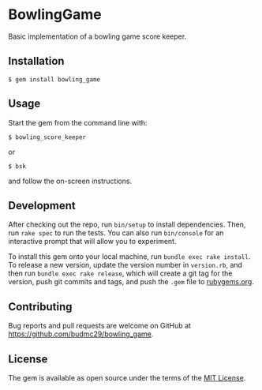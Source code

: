 # BowlingGame

Basic implementation of a bowling game score keeper.

## Installation

    $ gem install bowling_game

## Usage

Start the gem from the command line with:  

    $ bowling_score_keeper

or  

    $ bsk

and follow the on-screen instructions.


## Development

After checking out the repo, run `bin/setup` to install dependencies. Then, run `rake spec` to run the tests. You can also run `bin/console` for an interactive prompt that will allow you to experiment.

To install this gem onto your local machine, run `bundle exec rake install`. To release a new version, update the version number in `version.rb`, and then run `bundle exec rake release`, which will create a git tag for the version, push git commits and tags, and push the `.gem` file to [rubygems.org](https://rubygems.org).

## Contributing

Bug reports and pull requests are welcome on GitHub at https://github.com/budmc29/bowling_game.

## License

The gem is available as open source under the terms of the [MIT License](http://opensource.org/licenses/MIT).
